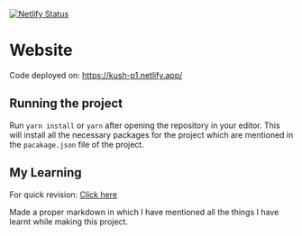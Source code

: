 [![Netlify Status](https://api.netlify.com/api/v1/badges/8f03343b-903e-4a5c-8212-740dc240d24b/deploy-status)](https://app.netlify.com/sites/kush-p1/deploys)

# Website

Code deployed on: https://kush-p1.netlify.app/

## Running the project

Run `yarn install` or `yarn` after opening the repository in your editor. This will install all the necessary packages for the project which are mentioned in the `pacakage.json` file of the project.

## My Learning

For quick revision: [Click here ](all-readme/main-readme.md)

Made a proper markdown in which I have mentioned all the things I have learnt while making this project.
